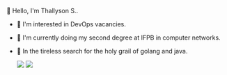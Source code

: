 👋 Hello, I'm Thallyson S..
- 👀 I'm interested in DevOps vacancies.
- 🌱 I'm currently doing my second degree at IFPB in computer networks.
- 🔭 In the tireless search for the holy grail of golang and java.



  

  <a href = "mailto:thallyson.ferreira@academico.ifpb.edu.br"><img src="https://img.shields.io/badge/-Gmail-%23333?style=for-the-badge&logo=gmail&logoColor=white" target="_blank"></a>
  <a href="https://www.linkedin.com/in/thallysonyakko" target="_blank"><img src="https://img.shields.io/badge/-LinkedIn-%230077B5?style=for-the-badge&logo=linkedin&logoColor=white" target="_blank"></a>
  
</div>
          
          
